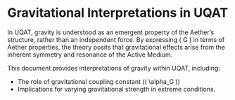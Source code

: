 # Gravitational Interpretations in UQAT

In UQAT, gravity is understood as an emergent property of the Aether’s structure, rather than an independent force. By expressing \( G \) in terms of Aether properties, the theory posits that gravitational effects arise from the inherent symmetry and resonance of the Active Medium.

This document provides interpretations of gravity within UQAT, including:
- The role of gravitational coupling constant (\( \alpha_G \))
- Implications for varying gravitational strength in extreme conditions.